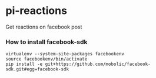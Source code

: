 # pi-reactions
Get reactions on facebook post

### How to install facebook-sdk
```
virtualenv --system-site-packages facebookenv
source facebookenv/bin/activate
pip install -e git+https://github.com/mobolic/facebook-sdk.git#egg=facebook-sdk
```
